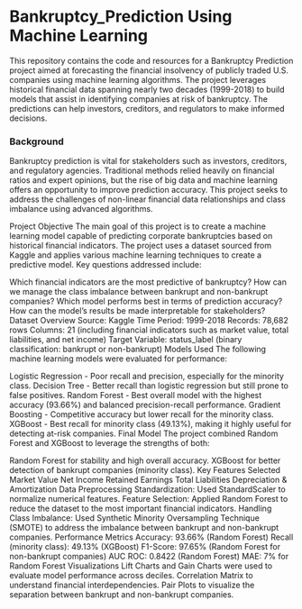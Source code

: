 # Bankruptcy_Prediction Using Machine Learning 
This repository contains the code and resources for a Bankruptcy Prediction project aimed at forecasting the financial insolvency of publicly traded U.S. companies using machine learning algorithms. The project leverages historical financial data spanning nearly two decades (1999-2018) to build models that assist in identifying companies at risk of bankruptcy. The predictions can help investors, creditors, and regulators to make informed decisions.

<H3>Background</H3>
Bankruptcy prediction is vital for stakeholders such as investors, creditors, and regulatory agencies. Traditional methods relied heavily on financial ratios and expert opinions, but the rise of big data and machine learning offers an opportunity to improve prediction accuracy. This project seeks to address the challenges of non-linear financial data relationships and class imbalance using advanced algorithms.

Project Objective
The main goal of this project is to create a machine learning model capable of predicting corporate bankruptcies based on historical financial indicators. The project uses a dataset sourced from Kaggle and applies various machine learning techniques to create a predictive model. Key questions addressed include:

Which financial indicators are the most predictive of bankruptcy?
How can we manage the class imbalance between bankrupt and non-bankrupt companies?
Which model performs best in terms of prediction accuracy?
How can the model’s results be made interpretable for stakeholders?
Dataset Overview
Source: Kaggle
Time Period: 1999-2018
Records: 78,682 rows
Columns: 21 (including financial indicators such as market value, total liabilities, and net income)
Target Variable: status_label (binary classification: bankrupt or non-bankrupt)
Models Used
The following machine learning models were evaluated for performance:

Logistic Regression - Poor recall and precision, especially for the minority class.
Decision Tree - Better recall than logistic regression but still prone to false positives.
Random Forest - Best overall model with the highest accuracy (93.66%) and balanced precision-recall performance.
Gradient Boosting - Competitive accuracy but lower recall for the minority class.
XGBoost - Best recall for minority class (49.13%), making it highly useful for detecting at-risk companies.
Final Model
The project combined Random Forest and XGBoost to leverage the strengths of both:

Random Forest for stability and high overall accuracy.
XGBoost for better detection of bankrupt companies (minority class).
Key Features Selected
Market Value
Net Income
Retained Earnings
Total Liabilities
Depreciation & Amortization
Data Preprocessing
Standardization: Used StandardScaler to normalize numerical features.
Feature Selection: Applied Random Forest to reduce the dataset to the most important financial indicators.
Handling Class Imbalance: Used Synthetic Minority Oversampling Technique (SMOTE) to address the imbalance between bankrupt and non-bankrupt companies.
Performance Metrics
Accuracy: 93.66% (Random Forest)
Recall (minority class): 49.13% (XGBoost)
F1-Score: 97.65% (Random Forest for non-bankrupt companies)
AUC ROC: 0.8422 (Random Forest)
MAE: 7% for Random Forest
Visualizations
Lift Charts and Gain Charts were used to evaluate model performance across deciles.
Correlation Matrix to understand financial interdependencies.
Pair Plots to visualize the separation between bankrupt and non-bankrupt companies.
